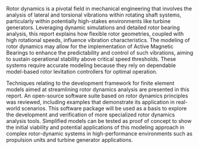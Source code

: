 Rotor dynamics is a pivotal field in mechanical engineering that involves the analysis of
lateral and torsional vibrations within rotating shaft systems, particularly within potentially high-stakes environments like turbine generators. Leveraging dynamic simulations
and detailed rotor bearing analysis, this report explains how flexible rotor geometries, coupled with high rotational speeds, influence vibration characteristics. The modeling of rotor
dynamics may allow for the implementation of Active Magnetic Bearings to enhance the
predictability and control of such vibrations, aiming to sustain operational stability above
critical speed thresholds. These systems require accurate modeling because they rely on
dependable model-based rotor levitation controllers for optimal operation.

Techniques relating to the development framework for finite element models aimed at
streamlining rotor dynamics analysis are presented in this report. An open-source software
suite based on rotor dynamics principles was reviewed, including examples that demonstrate its application in real-world scenarios. This software package will be used as a basis
to explore the development and verification of more specialized rotor dynamics analysis
tools. Simplified models can be tested as proof of concept to show the initial viability
and potential applications of this modeling approach in complex rotor-dynamic systems
in high-performance environments such as propulsion units and turbine generator applications.

